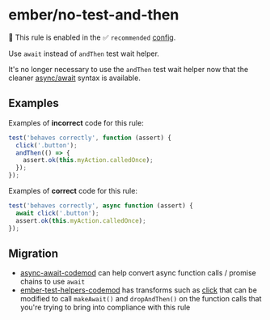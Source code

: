 # ember/no-test-and-then

💼 This rule is enabled in the ✅ `recommended` [config](https://github.com/ember-cli/eslint-plugin-ember#-configurations).

<!-- end auto-generated rule header -->

Use `await` instead of `andThen` test wait helper.

It's no longer necessary to use the `andThen` test wait helper now that the cleaner [async/await](https://developer.mozilla.org/en-US/docs/Web/JavaScript/Reference/Statements/async_function) syntax is available.

## Examples

Examples of **incorrect** code for this rule:

```js
test('behaves correctly', function (assert) {
  click('.button');
  andThen(() => {
    assert.ok(this.myAction.calledOnce);
  });
});
```

Examples of **correct** code for this rule:

```js
test('behaves correctly', async function (assert) {
  await click('.button');
  assert.ok(this.myAction.calledOnce);
});
```

## Migration

- [async-await-codemod](https://github.com/sgilroy/async-await-codemod) can help convert async function calls / promise chains to use `await`
- [ember-test-helpers-codemod](https://github.com/simonihmig/ember-test-helpers-codemod) has transforms such as [click](https://github.com/simonihmig/ember-test-helpers-codemod/blob/master/transforms/acceptance/transforms/click.js) that can be modified to call `makeAwait()` and `dropAndThen()` on the function calls that you're trying to bring into compliance with this rule
